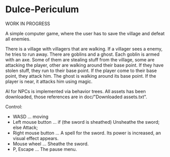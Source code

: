 # Dulce-Periculum

WORK IN PROGRESS

A simple computer game, where the user has to save the village and defeat all enemies.

There is a village with villagers that are walking. If a villager sees a enemy, he tries to run away.
There are goblins and a ghost. 
Each goblin is armed with an axe. Some of them are stealing stuff from the village, some are attacking the player, other are walking around their base point.
If they have stolen stuff, they run to their base point. If the player come to their base point, they attack him.
The ghost is walking around its base point. If the player is near, it attacks him using magic.

AI for NPCs is implemented via behavior trees. All assets has been downloaded, those references are in doc/"Downloaded assets.txt".

Control:
- WASD ... moving
- Left mouse button ... if (the sword is sheathed) Unsheathe the sword; else Attack;
- Right mouse button ... A spell for the sword. Its power is increased, an visual effect appears.
- Mouse wheel ... Sheathe the sword.
- P, Escape ... The pause menu.
